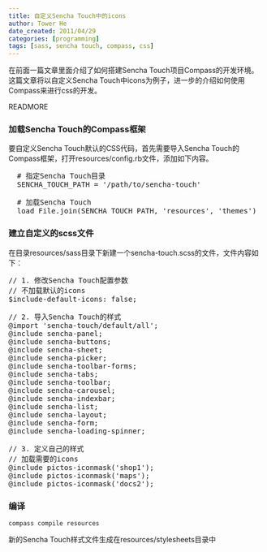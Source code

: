 ```yaml
---
title: 自定义Sencha Touch中的icons
author: Tower He
date_created: 2011/04/29
categories: [programming]
tags: [sass, sencha touch, compass, css]
---
```


在前面一篇文章里面介绍了如何搭建Sencha
Touch项目Compass的开发环境。这篇文章将以自定义Sencha
Touch中icons为例子，进一步的介绍如何使用Compass来进行css的开发。

READMORE

### 加载Sencha Touch的Compass框架

要自定义Sencha Touch默认的CSS代码，首先需要导入Sencha
Touch的Compass框架，打开resources/config.rb文件，添加如下内容。

<pre>
  # 指定Sencha Touch目录
  SENCHA_TOUCH_PATH = '/path/to/sencha-touch'

  # 加载Sencha Touch
  load File.join(SENCHA_TOUCH_PATH, 'resources', 'themes')
</pre>

### 建立自定义的scss文件
在目录resources/sass目录下新建一个sencha-touch.scss的文件，文件内容如下：

<pre>
// 1. 修改Sencha Touch配置参数
// 不加载默认的icons
$include-default-icons: false;
 
// 2. 导入Sencha Touch的样式
@import 'sencha-touch/default/all';
@include sencha-panel;
@include sencha-buttons;
@include sencha-sheet;
@include sencha-picker;
@include sencha-toolbar-forms;
@include sencha-tabs;
@include sencha-toolbar;
@include sencha-carousel;
@include sencha-indexbar;
@include sencha-list;
@include sencha-layout;
@include sencha-form;
@include sencha-loading-spinner;
 
// 3. 定义自己的样式
// 加载需要的icons
@include pictos-iconmask('shop1');
@include pictos-iconmask('maps');
@include pictos-iconmask('docs2');
</pre>

### 编译
```:::bash
compass compile resources
```

新的Sencha Touch样式文件生成在resources/stylesheets目录中
